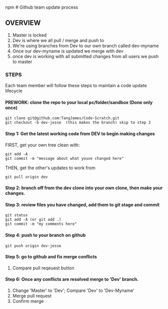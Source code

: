 npm # Github team update process 

## OVERVIEW
1. Master is locked
2. Dev is where we all pull / merge and push to
3. We're using branches from Dev to our own branch called dev-myname
4. Once our dev-myname is updated we merge with dev
5. once dev is working with all submitted changes from all users we push to master

### STEPS
Each team member will follow these steps to maintain a code update lifecycle

#### PREWORK:  clone the repo to your local pc/folder/sandbox (Done only once)
```
git clone git@github.com:TangJames/Code-Scratch.git
git checkout -b dev-jesse  (this makes the branch) skip to step 2
```


#### Step 1: Get the latest working code from DEV to begin making changes
FIRST, get your own tree clean with:
```
git add -A
git commit -m "message about what youve changed here"
```

THEN, get the other's updates to work from 
```
git pull origin dev
```

#### Step 2: branch off from the dev clone into your own clone, then make your changes.

#### Step 3:  review files you have changed, add them to git stage and commit
```
git status
git add -A (or git add .)
git commit -m "my comments here"
```


#### Step 4: push to your branch on github
```
git push origin dev-jesse
```

#### Step 5: go to github and fix merge conflicts
1. Compare pull reqeuest button


#### Step 6: Once any conflicts are resolved merge to 'Dev' branch.
1. Change 'Master' to 'Dev';  Compare 'Dev' to 'Dev-Myname'
2. Merge pull request
3. Confirm merge
